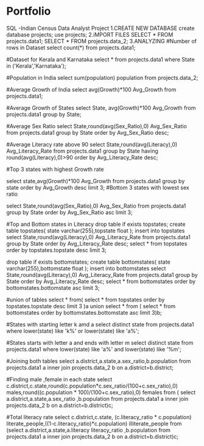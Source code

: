 # Portfolio
SQL -Indian Census Data Analyst Project
1.CREATE NEW DATABASE
create database projects;
use projects;
2.iMPORT FILES 
SELECT * FROM projects.data1;
SELECT * FROM projects.data_2;
3.ANALYZING
#Number of rows in Dataset
select count(*) from projects.data1;

#Dataset for Kerala and Karnataka
select * from projects.data1 where State in ('Kerala','Karnataka');

#Population in India
select  sum(population) population from projects.data_2;

#Average Growth of India
select avg(Growth)*100 Avg_Growth from projects.data1;

#Average Growth of States
select State, avg(Growth)*100 Avg_Growth from projects.data1 group by State;

#Average Sex Ratio
select State,round(avg(Sex_Ratio),0) Avg_Sex_Ratio from projects.data1 group by State order by Avg_Sex_Ratio desc;

#Average Literacy rate above 90
select State,round(avg(Literacy),0) Avg_Literacy_Rate from projects.data1 group by State having round(avg(Literacy),0)>90 order by Avg_Literacy_Rate desc;

#Top 3 states with highest Growth rate

select state,avg(Growth)*100 Avg_Growth from projects.data1 group by state order by Avg_Growth desc limit 3;
#Bottom 3  states with lowest sex ratio 

select State,round(avg(Sex_Ratio),0) Avg_Sex_Ratio from projects.data1 group by State order by Avg_Sex_Ratio asc limit 3;

#Top and Bottom states in Literacy
drop table  if exists topstates;
create table topstates( state varchar(255),topstate float );
insert into topstates
select State,round(avg(Literacy),0) Avg_Literacy_Rate from projects.data1 group by State order by Avg_Literacy_Rate desc;
select  * from topstates order by topstates.topstate desc limit 3; 

drop table  if exists bottomstates;
create table bottomstates( state varchar(255),bottomstate float );
insert into bottomstates
select State,round(avg(Literacy),0) Avg_Literacy_Rate from projects.data1 group by State order by Avg_Literacy_Rate desc;
select  * from bottomstates order by bottomstates.bottomstate asc limit 3; 

#union of tables
select * from(
select  * from topstates order by topstates.topstate desc limit 3 )a
union
select * from (
select  * from bottomstates order by bottomstates.bottomstate asc limit 3)b;

#States with starting letter k amd a
select distinct state from projects.data1 where lower(state) like 'k%' or lower(state) like 'a%';

#States starts with letter a and ends with letter m
select distinct state from projects.data1 where lower(state) like 'a%' and lower(state) like '%m';

#Joining both tables
select a.district,a.state,a.sex_ratio,b.population from projects.data1 a inner join projects.data_2 b on a.district=b.district;

#Finding male ,female in each state
select c.district,c.state,round(c.population*c.sex_ratio/(100+c.sex_ratio),0) males,round((c.population * 100)/(100+c.sex_ratio),0) females from (
select a.district,a.state,a.sex_ratio ,b.population from projects.data1 a inner join projects.data_2 b on a.district=b.district)c;

#Total literacy rate
select c.district,c.state, (c.literacy_ratio * c.population) literate_people,((1-c.literacy_ratio)*c.population) illiterate_people from 
(select a.district,a.state,a.literacy literacy_ratio ,b.population from projects.data1 a inner join projects.data_2 b on a.district=b.district)c;
